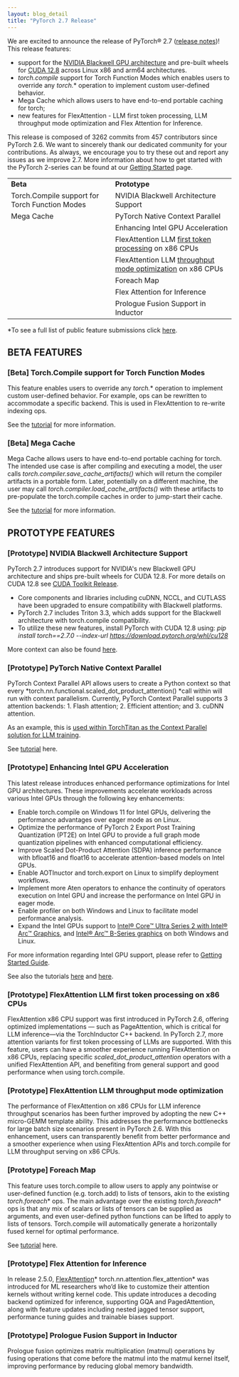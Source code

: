 ```yaml
---
layout: blog_detail
title: "PyTorch 2.7 Release"
---
```


We are excited to announce the release of PyTorch® 2.7 ([release notes](https://github.com/pytorch/pytorch/releases/tag/v2.7.0))! This release features: 

* support for the [NVIDIA Blackwell GPU architecture](https://www.nvidia.com/en-us/data-center/technologies/blackwell-architecture/) and pre-built wheels for [CUDA 12.8](https://docs.nvidia.com/cuda/cuda-toolkit-release-notes/index.html) across Linux x86 and arm64 architectures. 
* *torch.compile* support for Torch Function Modes which enables users to override any *torch.** operation  to implement custom user-defined behavior. 
* Mega Cache which allows users to have end-to-end portable caching for torch; 
* new features for FlexAttention - LLM first token processing, LLM throughput mode optimization and Flex Attention for Inference.

This release is composed of 3262 commits from 457 contributors since PyTorch 2.6. We want to sincerely thank our dedicated community for your contributions. As always, we encourage you to try these out and report any issues as we improve 2.7. More information about how to get started with the PyTorch 2-series can be found at our [Getting Started](https://pytorch.org/get-started/pytorch-2.0/) page.


<table class="table table-bordered">
  <tr>
   <td><strong>Beta</strong>
   </td>
   <td><strong>Prototype</strong>
   </td>
  </tr>
  <tr>
   <td>Torch.Compile support for Torch Function Modes
   </td>
   <td>NVIDIA Blackwell Architecture Support
   </td>
  </tr>
  <tr>
   <td>Mega Cache
   </td>
   <td>PyTorch Native Context Parallel
   </td>
  </tr>
  <tr>
   <td>
   </td>
   <td>Enhancing Intel GPU Acceleration
   </td>
  </tr>
  <tr>
   <td>
   </td>
   <td>FlexAttention LLM <span style="text-decoration:underline;">first token processing</span> on x86 CPUs 
   </td>
  </tr>
  <tr>
   <td>
   </td>
   <td>FlexAttention LLM <span style="text-decoration:underline;">throughput mode optimization</span> on x86 CPUs
   </td>
  </tr>
  <tr>
   <td>
   </td>
   <td>Foreach Map
   </td>
  </tr>
  <tr>
   <td>
   </td>
   <td>Flex Attention for Inference
   </td>
  </tr>
  <tr>
   <td>
   </td>
   <td>Prologue Fusion Support in Inductor
   </td>
  </tr>
</table>


*To see a full list of public feature submissions click [here](https://docs.google.com/spreadsheets/d/1TzGkWuUMF1yTe88adz1dt2mzbIsZLd3PBasy588VWgk/edit?usp=sharing).


## BETA FEATURES


### [Beta] Torch.Compile support for Torch Function Modes

This feature enables users to override any *torch.** operation to implement custom user-defined behavior. For example, ops can be rewritten to accommodate a specific backend. This is used in FlexAttention to re-write indexing ops. 

See the [tutorial](https://pytorch.org/tutorials/recipes/torch_compile_torch_function_modes.html) for more information.


### [Beta] Mega Cache

Mega Cache allows users to have end-to-end portable caching for torch. The intended use case is after compiling and executing a model, the user calls *torch.compiler.save_cache_artifacts()* which will return the compiler artifacts in a portable form. Later, potentially on a different machine, the user may call *torch.compiler.load_cache_artifacts()* with these artifacts to pre-populate the torch.compile caches in order to jump-start their cache.

See the [tutorial](https://pytorch.org/tutorials/recipes/torch_compile_caching_tutorial.html#torch-compile-end-to-end-caching-mega-cache) for more information.


## PROTOTYPE FEATURES


### [Prototype] NVIDIA Blackwell Architecture Support

PyTorch 2.7 introduces support for NVIDIA's new Blackwell GPU architecture and ships pre-built wheels for CUDA 12.8. For more details on CUDA 12.8 see [CUDA Toolkit Release](https://docs.nvidia.com/cuda/cuda-toolkit-release-notes/index.html).



* Core components and libraries including cuDNN, NCCL, and CUTLASS have been upgraded to ensure compatibility with Blackwell platforms. 
* PyTorch 2.7 includes Triton 3.3, which adds support for the Blackwell architecture with torch.compile compatibility.
* To utilize these new features, install PyTorch with CUDA 12.8 using: *pip install torch==2.7.0 --index-url https://download.pytorch.org/whl/cu128*

More context can also be found [here](https://github.com/pytorch/pytorch/issues/145949). 


### [Prototype] PyTorch Native Context Parallel

PyTorch Context Parallel API allows users to create a Python context so that every *torch.nn.functional.scaled_dot_product_attention() *call within will run with context parallelism. Currently,  PyTorch Context Parallel supports 3 attention backends: 1. Flash attention; 2. Efficient attention;  and 3. cuDNN attention.

As an example, this is [used within TorchTitan as the Context Parallel solution for LLM training](https://discuss.pytorch.org/t/distributed-w-torchtitan-breaking-barriers-training-long-context-llms-with-1m-sequence-length-in-pytorch-using-context-parallel/215082).  

See [tutorial](https://pytorch.org/tutorials/prototype/context_parallel.html) here. 


### [Prototype] Enhancing Intel GPU Acceleration

This latest release introduces enhanced performance optimizations for Intel GPU architectures. These improvements accelerate workloads across various Intel GPUs through the following key enhancements:



* Enable torch.compile on Windows 11 for Intel GPUs, delivering the performance advantages over eager mode as on Linux.
* Optimize the performance of PyTorch 2 Export Post Training Quantization (PT2E) on Intel GPU to provide a full graph mode quantization pipelines with enhanced computational efficiency.
* Improve Scaled Dot-Product Attention (SDPA) inference performance with bfloat16 and float16 to accelerate attention-based models on Intel GPUs.
* Enable AOTInuctor and torch.export on Linux to simplify deployment workflows.
* Implement more Aten operators to enhance the continuity of operators execution on Intel GPU and increase the performance on Intel GPU in eager mode.
* Enable profiler on both Windows and Linux to facilitate model performance analysis.
* Expand the Intel GPUs support to [Intel® Core™ Ultra Series 2 with Intel® Arc™ Graphics](https://www.intel.com/content/www/us/en/products/details/processors/core-ultra.html), and [Intel® Arc™ B-Series graphics](https://www.intel.com/content/www/us/en/products/docs/discrete-gpus/arc/desktop/b-series/overview.html) on both Windows and Linux.

For more information regarding Intel GPU support, please refer to [Getting Started Guide](https://pytorch.org/docs/main/notes/get_start_xpu.html).

See also the tutorials [here](https://pytorch.org/tutorials/prototype/inductor_windows.html) and [here](https://pytorch.org/tutorials/prototype/pt2e_quant_xpu_inductor.html). 


### [Prototype] FlexAttention LLM first token processing on x86 CPUs

FlexAttention x86 CPU support was first introduced in PyTorch 2.6, offering optimized implementations — such as PageAttention, which is critical for LLM inference—via the TorchInductor C++ backend. In PyTorch 2.7, more attention variants for first token processing of LLMs are supported. With this feature, users can have a smoother experience running FlexAttention on x86 CPUs, replacing specific *scaled_dot_product_attention* operators with a unified FlexAttention API, and benefiting from general support and good performance when using torch.compile.


### [Prototype] FlexAttention LLM throughput mode optimization 

The performance of FlexAttention on x86 CPUs for LLM inference throughput scenarios has been further improved by adopting the new C++ micro-GEMM template ability. This addresses the performance bottlenecks for large batch size scenarios present in PyTorch 2.6. With this enhancement, users can transparently benefit from better performance and a smoother experience when using FlexAttention APIs and torch.compile for LLM throughput serving on x86 CPUs.


### [Prototype] Foreach Map

This feature uses torch.compile to allow users to apply any pointwise or user-defined function (e.g. torch.add) to lists of tensors, akin to the existing *torch._foreach_** ops. The main advantage over the existing *torch._foreach_** ops is that any mix of scalars or lists of tensors can be supplied as arguments, and even user-defined python functions can be lifted to apply to lists of tensors. Torch.compile will automatically generate a horizontally fused kernel for optimal performance. 

See [tutorial](https://pytorch.org/tutorials/recipes/foreach_map.html) here. 


### [Prototype] Flex Attention for Inference

In release 2.5.0, [FlexAttention](https://pytorch.org/blog/flexattention/)* torch.nn.attention.flex_attention*  was introduced for ML researchers who’d like to customize their attention kernels without writing kernel code. This update introduces a decoding backend optimized for inference, supporting GQA and PagedAttention, along with feature updates including nested jagged tensor support, performance tuning guides and trainable biases support. 

### [Prototype] Prologue Fusion Support in Inductor

Prologue fusion optimizes matrix multiplication (matmul) operations by fusing operations that come before the matmul into the matmul kernel itself, improving performance by reducing global memory bandwidth.

